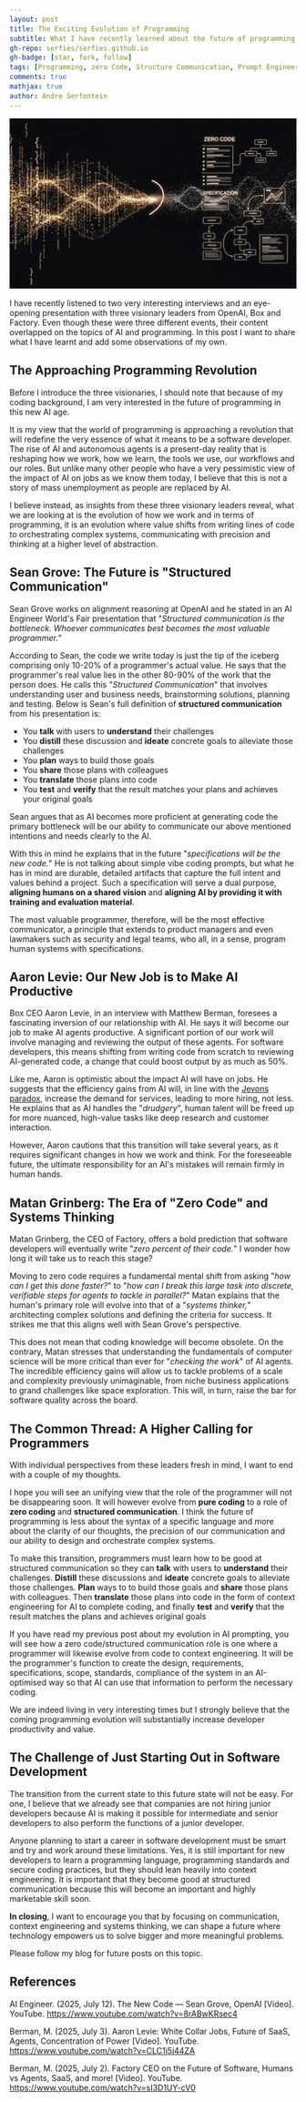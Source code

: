 ```yaml
---
layout: post
title: The Exciting Evolution of Programming
subtitle: What I have recently learned about the future of programming.
gh-repo: serfies/serfies.github.io
gh-badge: [star, fork, follow]
tags: [Programming, zero Code, Structure Communication, Prompt Engineering, Context Engineering]
comments: true
mathjax: true
author: Andre Serfontein
---
```


![My AI Prompting Evolution](/assets/img/2025-07-13-exciting-evolution-of-programming.jpg)

I have recently listened to two very interesting interviews and an eye-opening presentation with three visionary leaders from OpenAI, Box and Factory. Even though these were three different events, their content overlapped on the topics of AI and programming. In this post I want to share what I have learnt and add some observations of my own.

## The Approaching Programming Revolution

Before I introduce the three visionaries, I should note that because of my coding background, I am very interested in the future of programming in this new AI age.

It is my view that the world of programming is approaching a revolution that will redefine the very essence of what it means to be a software developer. The rise of AI and autonomous agents is a present-day reality that is reshaping how we work, how we learn, the tools we use, our workflows and our roles. But unlike many other people who have a very pessimistic view of the impact of AI on jobs as we know them today, I believe that this is not a story of mass unemployment as people are replaced by AI.

I believe instead, as insights from these three visionary leaders reveal, what we are looking at is the evolution of how we work and in terms of programming, it is an evolution where value shifts from writing lines of code to orchestrating complex systems, communicating with precision and thinking at a higher level of abstraction.

## Sean Grove: The Future is "Structured Communication"

Sean Grove works on alignment reasoning at OpenAI and he stated in an AI Engineer World's Fair presentation that "*Structured communication is the bottleneck. Whoever communicates best becomes the most valuable programmer.*"

According to Sean, the code we write today is just the tip of the iceberg comprising only 10-20% of a programmer's actual value. He says that the programmer's real value lies in the other 80-90% of the work that the person does. He calls this "*Structured Communication*" that involves understanding user and business needs, brainstorming solutions, planning and testing. Below is Sean's full definition of **structured communication** from his presentation is:

* You **talk** with users to **understand** their challenges
* You **distill** these discussion and **ideate** concrete goals to alleviate those challenges
* You **plan** ways to build those goals
* You **share** those plans with colleagues
* You **translate** those plans into code
* You **test** and **verify** that the result matches your plans and achieves your original goals

Sean argues that as AI becomes more proficient at generating code the primary bottleneck will be our ability to communicate our above mentioned intentions and needs clearly to the AI.

With this in mind he explains that in the future "*specifications will be the new code.*" He is not talking about simple vibe coding prompts, but what he has in mind are durable, detailed artifacts that capture the full intent and values behind a project. Such a specification will serve a dual purpose, **aligning humans on a shared vision** and **aligning AI by providing it with training and evaluation material**. 

The most valuable programmer, therefore, will be the most effective communicator, a principle that extends to product managers and even lawmakers such as security and legal teams, who all, in a sense, program human systems with specifications.

## Aaron Levie: Our New Job is to Make AI Productive

Box CEO Aaron Levie, in an interview with Matthew Berman, foresees a fascinating inversion of our relationship with AI. He says it will become our job to make AI agents productive. A significant portion of our work will involve managing and reviewing the output of these agents. For software developers, this means shifting from writing code from scratch to reviewing AI-generated code, a change that could boost output by as much as 50%.

Like me, Aaron is optimistic about the impact AI will have on jobs. He suggests that the efficiency gains from AI will, in line with the [Jevons paradox](https://en.wikipedia.org/wiki/Jevons_paradox), increase the demand for services, leading to more hiring, not less. He explains that as AI handles the "*drudgery*", human talent will be freed up for more nuanced, high-value tasks like deep research and customer interaction. 

However, Aaron cautions that this transition will take several years, as it requires significant changes in how we work and think. For the foreseeable future, the ultimate responsibility for an AI's mistakes will remain firmly in human hands.

## Matan Grinberg: The Era of "Zero Code" and Systems Thinking

Matan Grinberg, the CEO of Factory, offers a bold prediction that software developers will eventually write "*zero percent of their code.*" I wonder how long it will take us to reach this stage?

Moving to zero code requires a fundamental mental shift from asking "*how can I get this done faster?*" to "*how can I break this large task into discrete, verifiable steps for agents to tackle in parallel?*" Matan explains that the human's primary role will evolve into that of a "*systems thinker,*" architecting complex solutions and defining the criteria for success. It strikes me that this aligns well with Sean Grove's perspective.

This does not mean that coding knowledge will become obsolete. On the contrary, Matan stresses that understanding the fundamentals of computer science will be more critical than ever for "*checking the work*" of AI agents. The incredible efficiency gains will allow us to tackle problems of a scale and complexity previously unimaginable, from niche business applications to grand challenges like space exploration. This will, in turn, raise the bar for software quality across the board.

## The Common Thread: A Higher Calling for Programmers

With individual perspectives from these leaders fresh in mind, I want to end with a couple of my thoughts.

I hope you will see an unifying view that the role of the programmer will not be disappearing soon. It will however evolve from **pure coding** to a role of **zero coding** and **structured communication**. I think the future of programming is less about the syntax of a specific language and more about the clarity of our thoughts, the precision of our communication and our ability to design and orchestrate complex systems.

To make this transition, programmers must learn how to be good at structured communication so they can **talk** with users to **understand** their challenges. **Distill** these discussions and **ideate** concrete goals to alleviate those challenges. **Plan** ways to to build those goals and **share** those plans with colleagues. Then **translate** those plans into code in the form of context engineering for AI to complete coding, and finally **test** and **verify** that the result matches the plans and achieves original goals

If you have read my previous post about my evolution in AI prompting, you will see how a zero code/structured communication role is one where a programmer will likewise evolve from code to context engineering. It will be the programmer's function to create the design, requirements, specifications, scope, standards, compliance of the system in an AI-optimised way so that AI can use that information to perform the necessary coding.

We are indeed living in very interesting times but I strongly believe that the coming programming evolution will substantially increase developer productivity and value. 

## The Challenge of Just Starting Out in Software Development

The transition from the current state to this future state will not be easy. For one, I believe that we already see that companies are not hiring junior developers because AI is making it possible for intermediate and senior developers to also perform the functions of a junior developer.

Anyone planning to start a career in software development must be smart and try and work around these limitations. Yes, it is still important for new developers to learn a programming language, programming standards and secure coding practices, but they should lean heavily into context engineering. It is important that they become good at structured communication because this will become an important and highly marketable skill soon.

**In closing**, I want to encourage you that by focusing on communication, context engineering and systems thinking, we can shape a future where technology empowers us to solve bigger and more meaningful problems.

Please follow my blog for future posts on this topic.

## References

AI Engineer. (2025, July 12). The New Code — Sean Grove, OpenAI [Video]. YouTube. https://www.youtube.com/watch?v=8rABwKRsec4

Berman, M. (2025, July 3). Aaron Levie: White Collar Jobs, Future of SaaS, Agents, Concentration of Power [Video]. YouTube. https://www.youtube.com/watch?v=CLC1j5i44ZA

Berman, M. (2025, July 2). Factory CEO on the Future of Software, Humans vs Agents, SaaS, and more! [Video]. YouTube. https://www.youtube.com/watch?v=sI3D1UY-cV0